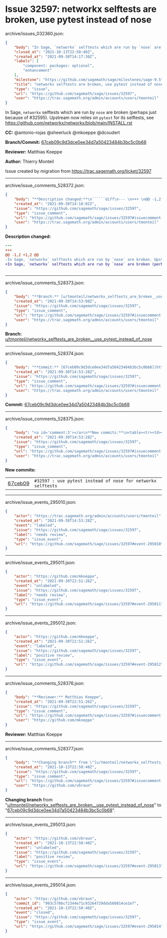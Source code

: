 # Issue 32597: networkx selftests are broken, use pytest instead of nose

archive/issues_032360.json:
```json
{
    "body": "In Sage, `networkx` selftests which are run by `nose` are broken (perhaps just because of #32595). Upstream now relies on `pytest` for its selftests, see https://github.com/networkx/networkx/blob/main/INSTALL.rst\n\n\n**CC:**  @antonio-rojas @sheerluck @mkoeppe @dcoudert\n\n**Branch/Commit:** [67ceb09c9d3dce0ee34d7a50423484b3bc5c0b68](https://github.com/sagemath/sagetrac-mirror/commit/67ceb09c9d3dce0ee34d7a50423484b3bc5c0b68)\n\n**Reviewer:** Matthias Koeppe\n\n**Author:** Thierry Monteil\n\nIssue created by migration from https://trac.sagemath.org/ticket/32597\n\n",
    "closed_at": "2021-10-13T22:50:40Z",
    "created_at": "2021-09-30T14:17:30Z",
    "labels": [
        "component: packages: optional",
        "enhancement"
    ],
    "milestone": "https://github.com/sagemath/sage/milestones/sage-9.5",
    "title": "networkx selftests are broken, use pytest instead of nose",
    "type": "issue",
    "url": "https://github.com/sagemath/sage/issues/32597",
    "user": "https://trac.sagemath.org/admin/accounts/users/tmonteil"
}
```
In Sage, `networkx` selftests which are run by `nose` are broken (perhaps just because of #32595). Upstream now relies on `pytest` for its selftests, see https://github.com/networkx/networkx/blob/main/INSTALL.rst


**CC:**  @antonio-rojas @sheerluck @mkoeppe @dcoudert

**Branch/Commit:** [67ceb09c9d3dce0ee34d7a50423484b3bc5c0b68](https://github.com/sagemath/sagetrac-mirror/commit/67ceb09c9d3dce0ee34d7a50423484b3bc5c0b68)

**Reviewer:** Matthias Koeppe

**Author:** Thierry Monteil

Issue created by migration from https://trac.sagemath.org/ticket/32597





---

archive/issue_comments_528372.json:
```json
{
    "body": "**Description changed:**\n``````diff\n--- \n+++ \n@@ -1,2 +1,2 @@\n-In Sage, `networkx` selftests which are run by `nose` are broken. Upstream now relies on `pytest` for its selftests, see https://github.com/networkx/networkx/blob/main/INSTALL.rst\n+In Sage, `networkx` selftests which are run by `nose` are broken (perhaps just because of #32595). Upstream now relies on `pytest` for its selftests, see https://github.com/networkx/networkx/blob/main/INSTALL.rst\n \n``````\n",
    "created_at": "2021-09-30T14:18:02Z",
    "issue": "https://github.com/sagemath/sage/issues/32597",
    "type": "issue_comment",
    "url": "https://github.com/sagemath/sage/issues/32597#issuecomment-528372",
    "user": "https://trac.sagemath.org/admin/accounts/users/tmonteil"
}
```

**Description changed:**
``````diff
--- 
+++ 
@@ -1,2 +1,2 @@
-In Sage, `networkx` selftests which are run by `nose` are broken. Upstream now relies on `pytest` for its selftests, see https://github.com/networkx/networkx/blob/main/INSTALL.rst
+In Sage, `networkx` selftests which are run by `nose` are broken (perhaps just because of #32595). Upstream now relies on `pytest` for its selftests, see https://github.com/networkx/networkx/blob/main/INSTALL.rst
 
``````




---

archive/issue_comments_528373.json:
```json
{
    "body": "**Branch:** [u/tmonteil/networkx_selftests_are_broken__use_pytest_instead_of_nose](https://github.com/sagemath/sagetrac-mirror/tree/u/tmonteil/networkx_selftests_are_broken__use_pytest_instead_of_nose)",
    "created_at": "2021-09-30T14:53:08Z",
    "issue": "https://github.com/sagemath/sage/issues/32597",
    "type": "issue_comment",
    "url": "https://github.com/sagemath/sage/issues/32597#issuecomment-528373",
    "user": "https://trac.sagemath.org/admin/accounts/users/tmonteil"
}
```

**Branch:** [u/tmonteil/networkx_selftests_are_broken__use_pytest_instead_of_nose](https://github.com/sagemath/sagetrac-mirror/tree/u/tmonteil/networkx_selftests_are_broken__use_pytest_instead_of_nose)



---

archive/issue_comments_528374.json:
```json
{
    "body": "**Commit:** [67ceb09c9d3dce0ee34d7a50423484b3bc5c0b68](https://github.com/sagemath/sagetrac-mirror/commit/67ceb09c9d3dce0ee34d7a50423484b3bc5c0b68)",
    "created_at": "2021-09-30T14:53:28Z",
    "issue": "https://github.com/sagemath/sage/issues/32597",
    "type": "issue_comment",
    "url": "https://github.com/sagemath/sage/issues/32597#issuecomment-528374",
    "user": "https://trac.sagemath.org/admin/accounts/users/tmonteil"
}
```

**Commit:** [67ceb09c9d3dce0ee34d7a50423484b3bc5c0b68](https://github.com/sagemath/sagetrac-mirror/commit/67ceb09c9d3dce0ee34d7a50423484b3bc5c0b68)



---

archive/issue_comments_528375.json:
```json
{
    "body": "<a id='comment:3'></a>\n**New commits:**\n<table><tr><td><a href=\"https://github.com/sagemath/sagetrac-mirror/commit/67ceb09c9d3dce0ee34d7a50423484b3bc5c0b68\">67ceb09</a></td><td><code>#32597 : use pytest instead of nose for networkx selftests</code></td></tr></table>\n",
    "created_at": "2021-09-30T14:53:28Z",
    "issue": "https://github.com/sagemath/sage/issues/32597",
    "type": "issue_comment",
    "url": "https://github.com/sagemath/sage/issues/32597#issuecomment-528375",
    "user": "https://trac.sagemath.org/admin/accounts/users/tmonteil"
}
```

<a id='comment:3'></a>
**New commits:**
<table><tr><td><a href="https://github.com/sagemath/sagetrac-mirror/commit/67ceb09c9d3dce0ee34d7a50423484b3bc5c0b68">67ceb09</a></td><td><code>#32597 : use pytest instead of nose for networkx selftests</code></td></tr></table>




---

archive/issue_events_295010.json:
```json
{
    "actor": "https://trac.sagemath.org/admin/accounts/users/tmonteil",
    "created_at": "2021-09-30T14:53:28Z",
    "event": "labeled",
    "issue": "https://github.com/sagemath/sage/issues/32597",
    "label": "needs review",
    "type": "issue_event",
    "url": "https://github.com/sagemath/sage/issues/32597#event-295010"
}
```



---

archive/issue_events_295011.json:
```json
{
    "actor": "https://github.com/mkoeppe",
    "created_at": "2021-09-30T22:51:26Z",
    "event": "unlabeled",
    "issue": "https://github.com/sagemath/sage/issues/32597",
    "label": "needs review",
    "type": "issue_event",
    "url": "https://github.com/sagemath/sage/issues/32597#event-295011"
}
```



---

archive/issue_events_295012.json:
```json
{
    "actor": "https://github.com/mkoeppe",
    "created_at": "2021-09-30T22:51:26Z",
    "event": "labeled",
    "issue": "https://github.com/sagemath/sage/issues/32597",
    "label": "positive review",
    "type": "issue_event",
    "url": "https://github.com/sagemath/sage/issues/32597#event-295012"
}
```



---

archive/issue_comments_528376.json:
```json
{
    "body": "**Reviewer:** Matthias Koeppe",
    "created_at": "2021-09-30T22:51:26Z",
    "issue": "https://github.com/sagemath/sage/issues/32597",
    "type": "issue_comment",
    "url": "https://github.com/sagemath/sage/issues/32597#issuecomment-528376",
    "user": "https://github.com/mkoeppe"
}
```

**Reviewer:** Matthias Koeppe



---

archive/issue_comments_528377.json:
```json
{
    "body": "**Changing branch** from \"[u/tmonteil/networkx_selftests_are_broken__use_pytest_instead_of_nose](https://github.com/sagemath/sagetrac-mirror/tree/u/tmonteil/networkx_selftests_are_broken__use_pytest_instead_of_nose)\" to \"[67ceb09c9d3dce0ee34d7a50423484b3bc5c0b68](https://github.com/sagemath/sagetrac-mirror/commit/67ceb09c9d3dce0ee34d7a50423484b3bc5c0b68)\".",
    "created_at": "2021-10-13T22:50:40Z",
    "issue": "https://github.com/sagemath/sage/issues/32597",
    "type": "issue_comment",
    "url": "https://github.com/sagemath/sage/issues/32597#issuecomment-528377",
    "user": "https://github.com/vbraun"
}
```

**Changing branch** from "[u/tmonteil/networkx_selftests_are_broken__use_pytest_instead_of_nose](https://github.com/sagemath/sagetrac-mirror/tree/u/tmonteil/networkx_selftests_are_broken__use_pytest_instead_of_nose)" to "[67ceb09c9d3dce0ee34d7a50423484b3bc5c0b68](https://github.com/sagemath/sagetrac-mirror/commit/67ceb09c9d3dce0ee34d7a50423484b3bc5c0b68)".



---

archive/issue_events_295013.json:
```json
{
    "actor": "https://github.com/vbraun",
    "created_at": "2021-10-13T22:50:40Z",
    "event": "unlabeled",
    "issue": "https://github.com/sagemath/sage/issues/32597",
    "label": "positive review",
    "type": "issue_event",
    "url": "https://github.com/sagemath/sage/issues/32597#event-295013"
}
```



---

archive/issue_events_295014.json:
```json
{
    "actor": "https://github.com/vbraun",
    "commit_id": "993c5786cf2344e71c93264729dda568014ce1e7",
    "created_at": "2021-10-13T22:50:40Z",
    "event": "closed",
    "issue": "https://github.com/sagemath/sage/issues/32597",
    "type": "issue_event",
    "url": "https://github.com/sagemath/sage/issues/32597#event-295014"
}
```
